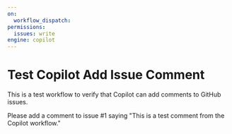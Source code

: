 ```yaml
---
on:
  workflow_dispatch:
permissions:
  issues: write
engine: copilot
---
```


# Test Copilot Add Issue Comment

This is a test workflow to verify that Copilot can add comments to GitHub issues.

Please add a comment to issue #1 saying "This is a test comment from the Copilot workflow."